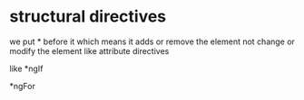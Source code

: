 # structural directives
we put * before it which means it adds or remove the element not change or modify the element like attribute directives


like *ngIf

*ngFor

